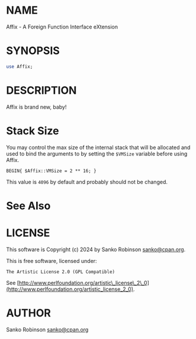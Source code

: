 # NAME

Affix - A Foreign Function Interface eXtension

# SYNOPSIS

```perl
use Affix;
```

# DESCRIPTION

Affix is brand new, baby!

# Stack Size

You may control the max size of the internal stack that will be allocated and used to bind the arguments to by setting
the `$VMSize` variable before using Affix.

```
BEGIN{ $Affix::VMSize = 2 ** 16; }
```

This value is `4096` by default and probably should not be changed.

# See Also

# LICENSE

This software is Copyright (c) 2024 by Sanko Robinson <sanko@cpan.org>.

This is free software, licensed under:

```
The Artistic License 2.0 (GPL Compatible)
```

See [http://www.perlfoundation.org/artistic\_license\_2\_0](http://www.perlfoundation.org/artistic_license_2_0).

# AUTHOR

Sanko Robinson <sanko@cpan.org>
